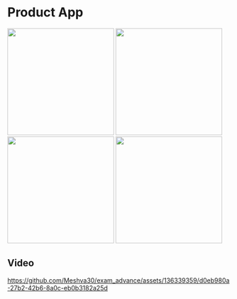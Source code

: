# Product App


<img src ="https://github.com/Meshva30/exam_advance/assets/136339359/49129e9f-06cb-4fbd-a6a8-f3406703e77b" width=240>
<img src="https://github.com/Meshva30/exam_advance/assets/136339359/b6163c1d-c36f-4a2e-8587-17aef9659e65" width=240>
<img src="https://github.com/Meshva30/exam_advance/assets/136339359/12c469d1-6285-4a7e-88ba-9c2f545ef335" width=240>
<img src="https://github.com/Meshva30/exam_advance/assets/136339359/db33b84c-44a2-49b9-9fbc-673e38e2fb4e" width=240>



## Video




https://github.com/Meshva30/exam_advance/assets/136339359/d0eb980a-27b2-42b6-8a0c-eb0b3182a25d

